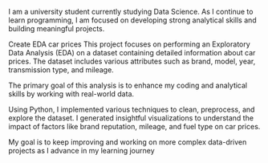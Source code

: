 I am a university student currently studying Data Science. As I continue to learn programming, I am focused on developing strong analytical skills and building meaningful projects.

Create EDA car prices
This project focuses on performing an Exploratory Data Analysis (EDA) on a dataset containing detailed information about car prices. The dataset includes various attributes such as brand, model, year, transmission type, and mileage.

The primary goal of this analysis is to enhance my coding and analytical skills by working with real-world data.

Using Python, I implemented various techniques to clean, preprocess, and explore the dataset. I generated insightful visualizations to understand the impact of factors like brand reputation, mileage, and fuel type on car prices.

My goal is to keep improving and working on more complex data-driven projects as I advance in my learning journey
